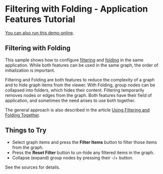 <!--
 //////////////////////////////////////////////////////////////////////////////
 // @license
 // This demo file is part of yFiles for HTML 2.3.0.3.
 // Use is subject to license terms.
 //
 // Copyright (c) 2000-2020 by yWorks GmbH, Vor dem Kreuzberg 28,
 // 72070 Tuebingen, Germany. All rights reserved.
 //
 //////////////////////////////////////////////////////////////////////////////
-->
# Filtering with Folding - Application Features Tutorial

[You can also run this demo online](https://live.yworks.com/demos/03-tutorial-application-features/filtering-with-folding/index.html).

## Filtering with Folding

This sample shows how to configure [filtering](https://docs.yworks.com/yfileshtml/#/dguide/filtering) and [folding](https://docs.yworks.com/yfileshtml/#/dguide/folding) in the same application. While both features can be used in the same graph, the order of initialization is important.

Filtering and Folding are both features to reduce the complexity of a graph and to hide graph items from the viewer. With Folding, group nodes can be collapsed into folders, which hides their content. Filtering temporarily removes nodes or edges from the graph. Both features have their field of application, and sometimes the need arises to use both together.

The general approach is also described in the article [Using Filtering and Folding Together](https://docs.yworks.com/yfileshtml/#/kb/article/693/Using_Filtering_and_Folding_Together).

## Things to Try

- Select graph items and press the **Filter Items** button to filter those items from the graph.
- Press the **Reset Filter** button to un-hide any filtered items in the graph.
- Collapse (expand) group nodes by pressing their -/+ button.

See the sources for details.
